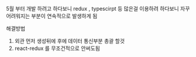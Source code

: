 5월 부터 개발 하려고 하다보니 redux , typescirpt 등 많은걸 이용하려 하다보니 자꾸 어려워지는 부분이 연속적으로 발생하게 됨

해결방법

1. 외관 먼저 생성뒤에 후에 데이터 통신부분 총괄 할것
2. react-redux 를 무조건적으로 안써도됨
